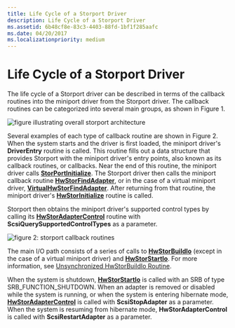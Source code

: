 ```yaml
---
title: Life Cycle of a Storport Driver
description: Life Cycle of a Storport Driver
ms.assetid: 6b48cf8e-83c3-4403-88fd-1bf1f285aafc
ms.date: 04/20/2017
ms.localizationpriority: medium
---
```


# Life Cycle of a Storport Driver


The life cycle of a Storport driver can be described in terms of the callback routines into the miniport driver from the Storport driver. The callback routines can be categorized into several main groups, as shown in Figure 1.

![figure illustrating overall storport architecture](images/storport-1.png)

Several examples of each type of callback routine are shown in Figure 2. When the system starts and the driver is first loaded, the miniport driver's **DriverEntry** routine is called. This routine fills out a data structure that provides Storport with the miniport driver's entry points, also known as its callback routines, or callbacks. Near the end of this routine, the miniport driver calls [**StorPortInitialize**](https://docs.microsoft.com/windows-hardware/drivers/ddi/content/storport/nf-storport-storportinitialize). The Storport driver then calls the miniport callback routine [**HwStorFindAdapter**](https://docs.microsoft.com/windows-hardware/drivers/ddi/content/storport/nc-storport-hw_find_adapter), or in the case of a virtual miniport driver, [**VirtualHwStorFindAdapter**](https://docs.microsoft.com/windows-hardware/drivers/ddi/content/storport/nc-storport-virtual_hw_find_adapter). After returning from that routine, the miniport driver's [**HwStorInitialize**](https://docs.microsoft.com/windows-hardware/drivers/ddi/content/storport/nc-storport-hw_initialize) routine is called.

Storport then obtains the miniport driver's supported control types by calling its [**HwStorAdapterControl**](https://docs.microsoft.com/windows-hardware/drivers/ddi/content/storport/nc-storport-hw_adapter_control) routine with **ScsiQuerySupportedControlTypes** as a parameter.

![figure 2: storport callback routines](images/storport-2.png)

The main I/O path consists of a series of calls to [**HwStorBuildIo**](https://docs.microsoft.com/windows-hardware/drivers/ddi/content/storport/nc-storport-hw_buildio) (except in the case of a virtual miniport driver) and [**HwStorStartIo**](https://docs.microsoft.com/windows-hardware/drivers/ddi/content/storport/nc-storport-hw_startio). For more information, see [Unsynchronized HwStorBuildIo Routine](unsynchronized-hwstorbuildio-routine.md).

When the system is shutdown, [**HwStorStartIo**](https://docs.microsoft.com/windows-hardware/drivers/ddi/content/storport/nc-storport-hw_startio) is called with an SRB of type SRB\_FUNCTION\_SHUTDOWN. When an adapter is removed or disabled while the system is running, or when the system is entering hibernate mode, [**HwStorAdapterControl**](https://docs.microsoft.com/windows-hardware/drivers/ddi/content/storport/nc-storport-hw_adapter_control) is called with **ScsiStopAdapter** as a parameter. When the system is resuming from hibernate mode, **HwStorAdapterControl** is called with **ScsiRestartAdapter** as a parameter.

 

 




